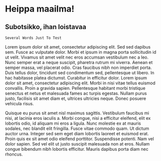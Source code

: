 # Heippa maailma!

## Subotsikko, ihan loistavaa

    Several Words Just To Test 
  
Lorem ipsum dolor sit amet, consectetur adipiscing elit. Sed sed dapibus sem. Fusce ac vulputate dolor. Morbi et ipsum in magna porta sollicitudin id ut velit. Vivamus sit amet velit nec eros accumsan vestibulum nec a leo. Nunc semper erat a neque suscipit, pharetra rutrum mi viverra. Aenean et semper massa, vel placerat odio. Cras faucibus nibh non imperdiet porta. Duis tellus dolor, tincidunt sed condimentum sed, pellentesque ut libero. In hac habitasse platea dictumst. Curabitur in efficitur dolor. Lorem ipsum dolor sit amet, consectetur adipiscing elit. Morbi in nisi vitae tellus euismod convallis. Proin a gravida sapien. Pellentesque habitant morbi tristique senectus et netus et malesuada fames ac turpis egestas. Nullam purus justo, facilisis sit amet diam et, ultrices ultricies neque. Donec posuere vehicula risus.

Quisque eu purus sit amet nisl maximus sagittis. Vestibulum faucibus mi nisi, at lacinia eros iaculis a. Morbi congue, nisi a efficitur eleifend, elit ex lobortis odio, id aliquam mi eros a ligula. Nunc molestie ex at mauris sodales, nec blandit elit fringilla. Fusce vitae commodo quam. Ut dictum auctor urna. Integer sed sem eget diam lobortis laoreet et euismod erat. Proin quis ex sit amet odio eleifend porttitor. Suspendisse potenti. Nam vel dolor sapien. Sed vel elit ut justo suscipit malesuada non at eros. Nullam congue bibendum nibh lobortis efficitur. Mauris dapibus porta diam nec rhoncus.
